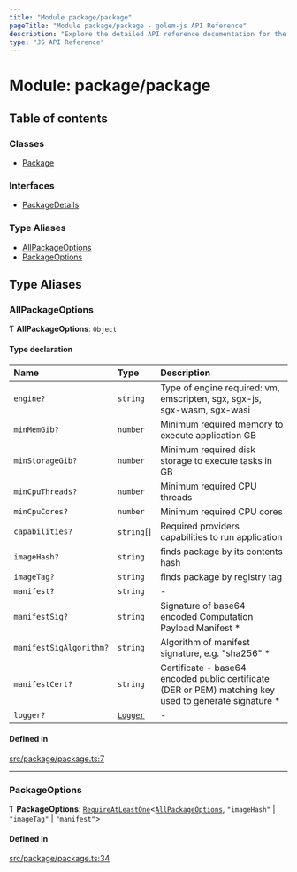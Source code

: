 ```yaml
---
title: "Module package/package"
pageTitle: "Module package/package - golem-js API Reference"
description: "Explore the detailed API reference documentation for the Module package/package within the golem-js SDK for the Golem Network."
type: "JS API Reference"
---
```

# Module: package/package

## Table of contents

### Classes

- [Package](../classes/package_package.Package)

### Interfaces

- [PackageDetails](../interfaces/package_package.PackageDetails)

### Type Aliases

- [AllPackageOptions](package_package#allpackageoptions)
- [PackageOptions](package_package#packageoptions)

## Type Aliases

### AllPackageOptions

Ƭ **AllPackageOptions**: `Object`

#### Type declaration

| Name | Type | Description |
| :------ | :------ | :------ |
| `engine?` | `string` | Type of engine required: vm, emscripten, sgx, sgx-js, sgx-wasm, sgx-wasi |
| `minMemGib?` | `number` | Minimum required memory to execute application GB |
| `minStorageGib?` | `number` | Minimum required disk storage to execute tasks in GB |
| `minCpuThreads?` | `number` | Minimum required CPU threads |
| `minCpuCores?` | `number` | Minimum required CPU cores |
| `capabilities?` | `string`[] | Required providers capabilities to run application |
| `imageHash?` | `string` | finds package by its contents hash |
| `imageTag?` | `string` | finds package by registry tag |
| `manifest?` | `string` | - |
| `manifestSig?` | `string` | Signature of base64 encoded Computation Payload Manifest * |
| `manifestSigAlgorithm?` | `string` | Algorithm of manifest signature, e.g. "sha256" * |
| `manifestCert?` | `string` | Certificate - base64 encoded public certificate (DER or PEM) matching key used to generate signature * |
| `logger?` | [`Logger`](../interfaces/utils_logger_logger.Logger) | - |

#### Defined in

[src/package/package.ts:7](https://github.com/golemfactory/golem-js/blob/7cee55b/src/package/package.ts#L7)

___

### PackageOptions

Ƭ **PackageOptions**: [`RequireAtLeastOne`](utils_types#requireatleastone)\<[`AllPackageOptions`](package_package#allpackageoptions), ``"imageHash"`` \| ``"imageTag"`` \| ``"manifest"``\>

#### Defined in

[src/package/package.ts:34](https://github.com/golemfactory/golem-js/blob/7cee55b/src/package/package.ts#L34)
